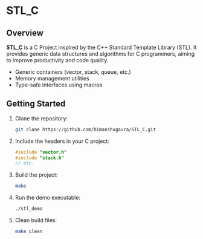 # STL_C
## Overview

**STL_C** is a C Project inspired by the C++ Standard Template Library (STL). It provides generic data structures and algorithms for C programmers, aiming to improve productivity and code quality.

- Generic containers (vector, stack, queue, etc.)
- Memory management utilities
- Type-safe interfaces using macros

## Getting Started

1. Clone the repository:
    ```bash
    git clone https://github.com/himanshugaura/STL_C.git
    ```
2. Include the headers in your C project:
    ```c
    #include "vector.h"
    #include "stack.h"
    // etc.
    ```
3. Build the project:
    ```bash
    make
    ```
4. Run the demo executable:
    ```bash
    ./stl_demo
    ```
5. Clean build files:
    ```bash
    make clean
    ```
